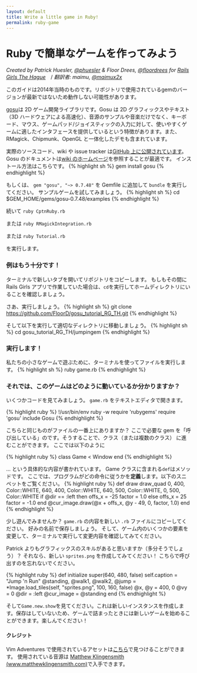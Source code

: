 ```yaml
---
layout: default
title: Write a little game in Ruby!
permalink: ruby-game
---
```


# Ruby で簡単なゲームを作ってみよう

*Created by Patrick Huesler, [@phuesler](https://twitter.com/phuesler) & Floor Drees, [@floordrees](https://twitter.com/floordrees) for [Rails Girls The Hague](https://railsgirls.com/thehague)*　/ _翻訳者: maimu, [@maimux2x](https://twitter.com/maimux2x)_

<div class="help-notice">このガイドは2014年当時のものです。リポジトリで使用されているgemのバージョンが最新ではないため動作しない可能性があります。 </div>

[gosu](http://www.libgosu.org/)は 2D ゲーム開発ライブラリです。Gosu は 2D グラフィックスやテキスト（3D ハードウェアによる高速化）、音源のサンプルや音楽だけでなく、キーボード、マウス、ゲームパッド/ジョイスティックの入力に対して、使いやすくゲームに適したインタフェースを提供しているという特徴があります。また、RMagick、Chipmunk、OpenGL と一体化したデモも含まれています。

実際のソースコード、wiki や issue tracker は[GitHub 上に公開されています](http://github.com/jlnr/gosu/)。Gosu のドキュメントは[wiki のホームページ](http://github.com/jlnr/gosu/wiki)を参照することが最適です。
インストール方法はこちらです。
{% highlight sh %}
gem install gosu
{% endhighlight %}

もしくは、 `gem "gosu", "~> 0.7.48"` を Gemfile に追加して `bundle` を実行してください。
サンプルゲームを試してみましょう。
{% highlight sh %}
cd $GEM_HOME/gems/gosu-0.7.48/examples
{% endhighlight %}

続いて `ruby CptnRuby.rb`

または `ruby RMagickIntegration.rb`

または `ruby Tutorial.rb`

を実行します。

### 例はもう十分です！

ターミナルで新しいタブを開いてリポジトリをコピーします。 もしもその間に Rails Girls アプリで作業していた場合は、`cd`を実行してホームディレクトリにいることを確認しましょう。

さあ、実行しましょう。
{% highlight sh %}
git clone https://github.com/FloorD/gosu_tutorial_RG_TH.git
{% endhighlight %}

そして以下を実行して適切なディレクトリに移動しましょう。
{% highlight sh %}
cd gosu_tutorial_RG_TH/jumpingem
{% endhighlight %}

### 実行します！

私たちの小さなゲームで遊ぶために、ターミナルを使ってファイルを実行します。
{% highlight sh %}
ruby game.rb
{% endhighlight %}

### それでは、このゲームはどのように動いているか分かりますか？

いくつかコードを見てみましょう。 `game.rb` をテキストエディタで開きます。

{% highlight ruby %}
!/usr/bin/env ruby -w
require 'rubygems'
require 'gosu'
include Gosu
{% endhighlight %}

こちらと同じものがファイルの一番上にありますか？ ここで必要な gem を「呼び出している」のです。そうすることで、クラス（または複数のクラス） に進むことができます。
ここでは以下のように

{% highlight ruby %}
class Game < Window
end
{% endhighlight %}

... という具体的な内容が書かれています。 Game クラスに含まれる`def`はメソッドです。 ここでは、プログラムがどの命令に従うかを**定義**します。以下のスニペットをご覧ください。
{% highlight ruby %}
def draw
  draw_quad 0, 400, Color::WHITE, 640, 400, Color::WHITE, 640, 500, Color::WHITE, 0, 500, Color::WHITE
  if @dir == :left then
    offs_x = -25
    factor = 1.0
  else
    offs_x = 25
    factor = -1.0
  end
  @cur_image.draw(@x + offs_x, @y - 49, 0, factor, 1.0)
end
{% endhighlight %}

少し遊んでみませんか？ `game.rb` の内容を新しい `.rb` ファイルにコピーしてください。 好みの名前で保存しましょう。 そして、ゲーム内のいくつかの要素を変更して、ターミナルで実行して変更内容を確認してみてください。

Patrick よりもグラフィックスのスキルがあると思いますか（多分そうでしょう）？ それなら、新しい `sprites.png` を作成してみてください！ こちらで呼び出すのを忘れないでください。

{% highlight ruby %}
def initialize
  super(640, 480, false)
  self.caption = "Jump 'n Run"
  @standing, @walk1, @walk2, @jump = \*Image.load_tiles(self, "sprites.png", 100, 160, false)
  @x, @y = 400, 0
  @vy = 0
  @dir = :left
  @cur_image = @standing
end
{% endhighlight %}

そして`Game.new.show`を見てください。これは新しいインスタンスを作成します。保存はしていないため、ゲームで詰まったときには新しいゲームを始めることができます。楽しんでください！

#### クレジット

Vim Adventures で使用されているアセットは[こちら](http://www.lostgarden.com/2007/05/dancs-miraculously-flexible-game.html)で見つけることができます。
使用されている音源は [Matthew Klingensmith (www.matthewklingensmith.com)](http://opengameart.org/content/matts-creative-commons-music)で入手できます。
